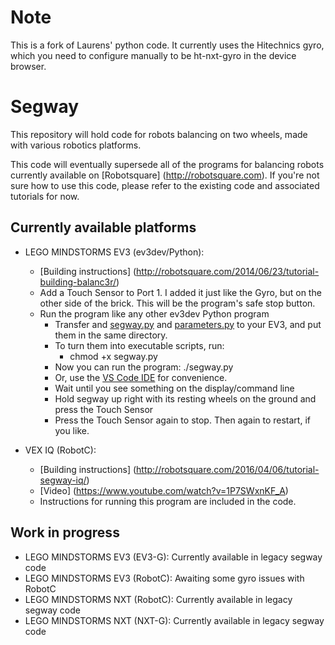 # Note
This is a fork of Laurens' python code.
It currently uses the Hitechnics gyro, which you need to configure manually to be ht-nxt-gyro in the device browser.  

# Segway
This repository will hold code for robots balancing on two wheels, made with various robotics platforms.

This code will eventually supersede all of the programs for balancing robots currently available on [Robotsquare] (http://robotsquare.com). If you're not sure how to use this code, please refer to the existing code and associated tutorials for now.

## Currently available platforms

- LEGO MINDSTORMS EV3 (ev3dev/Python):
  - [Building instructions] (http://robotsquare.com/2014/06/23/tutorial-building-balanc3r/)
  - Add a Touch Sensor to Port 1. I added it just like the Gyro, but on the other side of the brick. This will be the program's safe stop button.
  - Run the program like any other ev3dev Python program
     - Transfer and [segway.py](https://github.com/laurensvalk/segway/raw/master/ev3/ev3dev/python/segway.py) and [parameters.py](https://github.com/laurensvalk/segway/raw/master/ev3/ev3dev/python/parameters.py) to your EV3, and put them in the same directory.
     - To turn them into executable scripts, run:
        - chmod +x segway.py
     - Now you can run the program: ./segway.py   
     - Or, use the [VS Code IDE](https://github.com/ev3dev/vscode-ev3dev-browser) for convenience.
     - Wait until you see something on the display/command line
     - Hold segway up right with its resting wheels on the ground and press the Touch Sensor
     - Press the Touch Sensor again to stop. Then again to restart, if you like.

- VEX IQ (RobotC):
  - [Building instructions] (http://robotsquare.com/2016/04/06/tutorial-segway-iq/)
  - [Video] (https://www.youtube.com/watch?v=1P7SWxnKF_A)
  - Instructions for running this program are included in the code.

## Work in progress

- LEGO MINDSTORMS EV3 (EV3-G):  Currently available in legacy segway code
- LEGO MINDSTORMS EV3 (RobotC): Awaiting some gyro issues with RobotC
- LEGO MINDSTORMS NXT (RobotC): Currently available in legacy segway code
- LEGO MINDSTORMS NXT (NXT-G):  Currently available in legacy segway code
